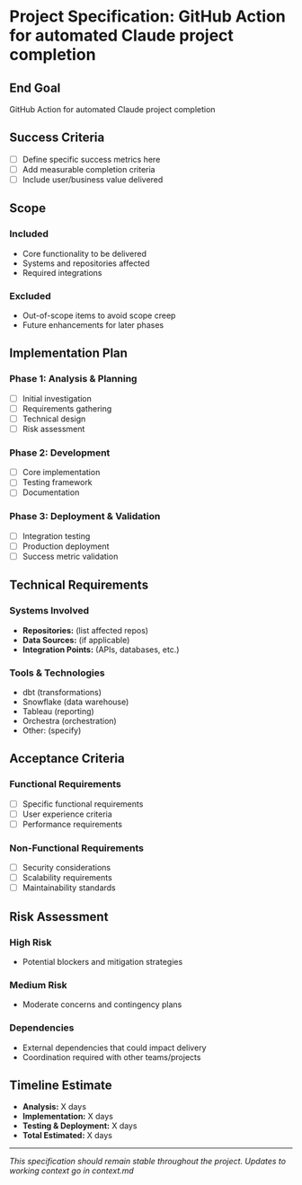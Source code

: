 # Project Specification: GitHub Action for automated Claude project completion

## End Goal

GitHub Action for automated Claude project completion

<!-- Expand this section with specific, measurable outcomes -->

## Success Criteria

- [ ] Define specific success metrics here
- [ ] Add measurable completion criteria
- [ ] Include user/business value delivered

## Scope

### Included
- Core functionality to be delivered
- Systems and repositories affected
- Required integrations

### Excluded
- Out-of-scope items to avoid scope creep
- Future enhancements for later phases

## Implementation Plan

### Phase 1: Analysis & Planning
- [ ] Initial investigation
- [ ] Requirements gathering
- [ ] Technical design
- [ ] Risk assessment

### Phase 2: Development
- [ ] Core implementation
- [ ] Testing framework
- [ ] Documentation

### Phase 3: Deployment & Validation
- [ ] Integration testing
- [ ] Production deployment
- [ ] Success metric validation

## Technical Requirements

### Systems Involved
- **Repositories:** (list affected repos)
- **Data Sources:** (if applicable)
- **Integration Points:** (APIs, databases, etc.)

### Tools & Technologies
- dbt (transformations)
- Snowflake (data warehouse)
- Tableau (reporting)
- Orchestra (orchestration)
- Other: (specify)

## Acceptance Criteria

### Functional Requirements
- [ ] Specific functional requirements
- [ ] User experience criteria
- [ ] Performance requirements

### Non-Functional Requirements  
- [ ] Security considerations
- [ ] Scalability requirements
- [ ] Maintainability standards

## Risk Assessment

### High Risk
- Potential blockers and mitigation strategies

### Medium Risk
- Moderate concerns and contingency plans

### Dependencies
- External dependencies that could impact delivery
- Coordination required with other teams/projects

## Timeline Estimate

- **Analysis:** X days
- **Implementation:** X days  
- **Testing & Deployment:** X days
- **Total Estimated:** X days

---

*This specification should remain stable throughout the project. Updates to working context go in context.md*
